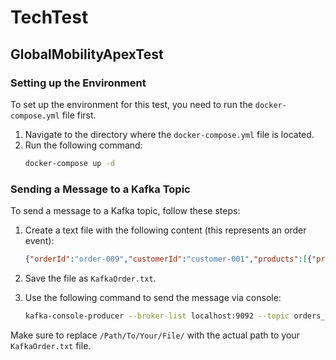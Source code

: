 
# TechTest
## GlobalMobilityApexTest

### Setting up the Environment
To set up the environment for this test, you need to run the `docker-compose.yml` file first.

1. Navigate to the directory where the `docker-compose.yml` file is located.
2. Run the following command:
   ```bash
   docker-compose up -d
   ```

### Sending a Message to a Kafka Topic
To send a message to a Kafka topic, follow these steps:

1. Create a text file with the following content (this represents an order event):
   ```json
   {"orderId":"order-009","customerId":"customer-001","products":[{"productId":"product-101"},{"productId":"product-1002"}]}
   ```
2. Save the file as `KafkaOrder.txt`.

3. Use the following command to send the message via console:
   ```bash
   kafka-console-producer --broker-list localhost:9092 --topic orders_topic < /Path/To/Your/File/KafkaOrder.txt
   ```

Make sure to replace `/Path/To/Your/File/` with the actual path to your `KafkaOrder.txt` file.
